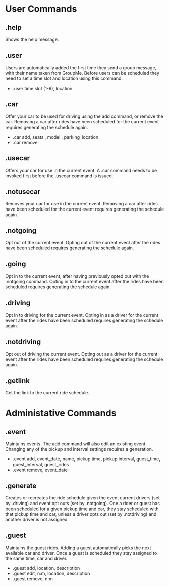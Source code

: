 # User Commands

## .help

Shows the help message.

## .user

Users are automatically added the first time they send a group message, with their name taken from GroupMe. Before users can be scheduled they need to set a time slot and location using this command.

- .user time slot (1-9), location

## .car

Offer your car to be used for driving using the add command, or remove the car. Removing a car after rides have been scheduled for the current event requires generating the schedule again.

- .car add, seats , model , parking_location
- .car remove

## .usecar

Offers your car for use in the current event. A .car command needs to be invoked first before the .usecar command is issued.

## .notusecar

Removes your car for use in the current event. Removing a car after rides have been scheduled for the current event requires generating the schedule again.

## .notgoing

Opt out of the current event. Opting out of the current event after the rides have been scheduled requires generating the schedule again.

## .going

Opt in to the current event, after having previously opted out with the .notgoing command. Opting in to the current event after the rides have been scheduled requires generating the schedule again.

## .driving

Opt in to driving for the current event. Opting in as a driver for the current event after the rides have been scheduled requires generating the schedule again.

## .notdriving

Opt out of driving the current event. Opting out as a driver for the current event after the rides have been scheduled requires generating the schedule again.

## .getlink

Get the link to the current ride schedule.

# Administative Commands

## .event

Maintains events. The add command will also edit an existing event. Changing any of the pickup and interval settings requires a generation.

- .event add, event_date, name, pickup time, pickup interval, guest_time, guest_interval, guest_rides
- .event remove, event_date

## .generate

Creates or recreates the ride schedule given the event current drivers (set by .driving) and event opt outs (set by .notgoing). One a rider or guest has been scheduled for a given pickup time and car, they stay scheduled with that pickup time and car, unless a driver opts out (set by .notdriving) and another driver is not assigned.

## .guest

Maintains the guest rides. Adding a guest automatically picks the next available car and driver. Once a guest is scheduled they stay assigned to the same time, car and driver.

- .guest add, location, description
- .guest edit, n:m, location, description
- .guest remove, n:m